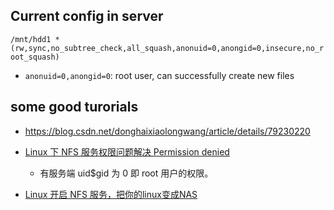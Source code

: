 
## Current config in server
`/mnt/hdd1 *(rw,sync,no_subtree_check,all_squash,anonuid=0,anongid=0,insecure,no_root_squash)`
* `anonuid=0,anongid=0`: root user, can successfully create new files


## some good turorials
* https://blog.csdn.net/donghaixiaolongwang/article/details/79230220
* [Linux 下 NFS 服务权限问题解决 Permission denied](https://i-cooltea.github.io/posts/linux-%E4%B8%8B-nfs-%E6%9C%8D%E5%8A%A1%E6%9D%83%E9%99%90%E9%97%AE%E9%A2%98%E8%A7%A3%E5%86%B3-permission-denied/)
  * 有服务端 uid$gid 为 0 即 root 用户的权限。

* [Linux 开启 NFS 服务，把你的linux变成NAS](https://yucanlin.wordpress.com/2016/01/07/linux-%E5%BC%80%E5%90%AF-nfs-%E6%9C%8D%E5%8A%A1%EF%BC%8C%E6%8A%8A%E4%BD%A0%E7%9A%84linux%E5%8F%98%E6%88%90nas/)
